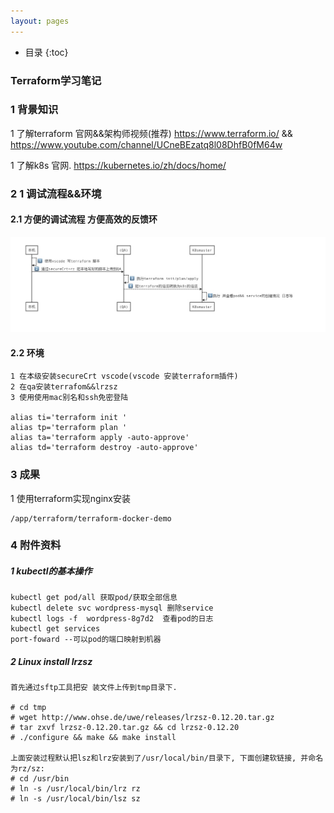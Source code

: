 ```yaml
---
layout: pages
---
```

*  目录
{:toc}
### Terraform学习笔记

### 1 背景知识

1 了解terraform 官网&&架构师视频(推荐)   https://www.terraform.io/  && https://www.youtube.com/channel/UCneBEzatq8l08DhfB0fM64w

 1 了解k8s  官网. https://kubernetes.io/zh/docs/home/



###  2  1  调试流程&&环境

#### 2.1 方便的调试流程 方便高效的反馈环


![image](../images/1606267288220.jpg)


#### 2.2 环境

```
1 在本级安装secureCrt vscode(vscode 安装terraform插件)
2 在qa安装terrafom&&lrzsz
3 使用使用mac别名和ssh免密登陆 

alias ti='terraform init '
alias tp='terraform plan '
alias ta='terraform apply -auto-approve'
alias td='terraform destroy -auto-approve'
```



### 3 成果

1 使用terraform实现nginx安装

```
/app/terraform/terraform-docker-demo
```







### 4 附件资料

##### 1 kubectl的基本操作

```
kubectl get pod/all 获取pod/获取全部信息
kubectl delete svc wordpress-mysql 删除service
kubectl logs -f  wordpress-8g7d2  查看pod的日志
kubectl get services
port-foward --可以pod的端口映射到机器
```



##### 2 Linux install lrzsz

```
首先通过sftp工具把安 装文件上传到tmp目录下.

# cd tmp
# wget http://www.ohse.de/uwe/releases/lrzsz-0.12.20.tar.gz
# tar zxvf lrzsz-0.12.20.tar.gz && cd lrzsz-0.12.20
# ./configure && make && make install

上面安装过程默认把lsz和lrz安装到了/usr/local/bin/目录下, 下面创建软链接, 并命名为rz/sz:
# cd /usr/bin
# ln -s /usr/local/bin/lrz rz
# ln -s /usr/local/bin/lsz sz
```











